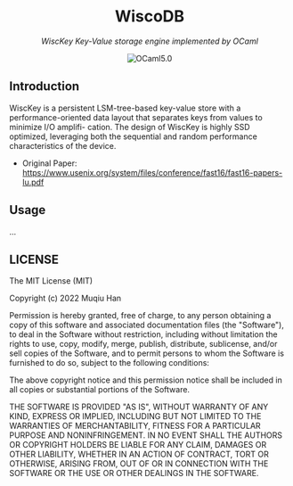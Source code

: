 <div align="center">

# WiscoDB

*WiscKey Key-Value storage engine implemented by OCaml*

![OCaml5.0](https://img.shields.io/badge/OCaml5.0.0-%23EC6813)

</div>

## Introduction
WiscKey is a persistent LSM-tree-based key-value store with a performance-oriented data layout that separates keys from values to minimize I/O amplifi- cation. The design of WiscKey is highly SSD optimized, leveraging both the sequential and random performance characteristics of the device.


- Original Paper: https://www.usenix.org/system/files/conference/fast16/fast16-papers-lu.pdf

## Usage
...

## LICENSE
The MIT License (MIT)

Copyright (c) 2022 Muqiu Han

Permission is hereby granted, free of charge, to any person obtaining a copy
of this software and associated documentation files (the "Software"), to deal
in the Software without restriction, including without limitation the rights
to use, copy, modify, merge, publish, distribute, sublicense, and/or sell
copies of the Software, and to permit persons to whom the Software is
furnished to do so, subject to the following conditions:

The above copyright notice and this permission notice shall be included in all
copies or substantial portions of the Software.

THE SOFTWARE IS PROVIDED "AS IS", WITHOUT WARRANTY OF ANY KIND, EXPRESS OR
IMPLIED, INCLUDING BUT NOT LIMITED TO THE WARRANTIES OF MERCHANTABILITY,
FITNESS FOR A PARTICULAR PURPOSE AND NONINFRINGEMENT. IN NO EVENT SHALL THE
AUTHORS OR COPYRIGHT HOLDERS BE LIABLE FOR ANY CLAIM, DAMAGES OR OTHER
LIABILITY, WHETHER IN AN ACTION OF CONTRACT, TORT OR OTHERWISE, ARISING FROM,
OUT OF OR IN CONNECTION WITH THE SOFTWARE OR THE USE OR OTHER DEALINGS IN THE
SOFTWARE.